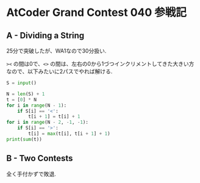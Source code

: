 # AtCoder Grand Contest 040 参戦記

## A - Dividing a String

25分で突破したが、WA1なので30分扱い.

`><` の間は0で、`<>` の間は、左右の0から1づつインクリメントしてきた大きい方なので、以下みたいに2パスでやれば解ける.

```python
S = input()

N = len(S) + 1
t = [0] * N
for i in range(N - 1):
    if S[i] == '<':
        t[i + 1] = t[i] + 1
for i in range(N - 2, -1, -1):
    if S[i] == '>':
        t[i] = max(t[i], t[i + 1] + 1)
print(sum(t))
```

## B - Two Contests

全く手付かずで敗退.
